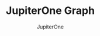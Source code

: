 ---
layout: post
repolink: "https://github.com/JupiterOne/graph-veracode"
title: "JupiterOne Graph"
description: "A graph conversion tool for Veracode."
author: "JupiterOne"
author-link: "https://github.com/JupiterOne"
content-type: "results"
language: "js"
repo: "github"
repo_title: "graph-veracode"
---